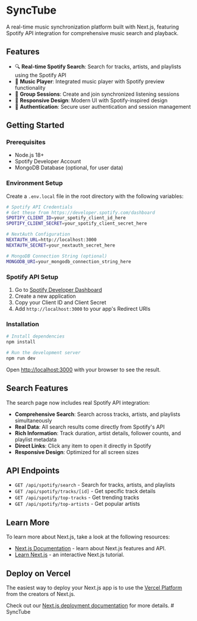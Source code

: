 # SyncTube

A real-time music synchronization platform built with Next.js, featuring Spotify API integration for comprehensive music search and playback.

## Features

- 🔍 **Real-time Spotify Search**: Search for tracks, artists, and playlists using the Spotify API
- 🎵 **Music Player**: Integrated music player with Spotify preview functionality
- 👥 **Group Sessions**: Create and join synchronized listening sessions
- 📱 **Responsive Design**: Modern UI with Spotify-inspired design
- 🔐 **Authentication**: Secure user authentication and session management

## Getting Started

### Prerequisites

- Node.js 18+ 
- Spotify Developer Account
- MongoDB Database (optional, for user data)

### Environment Setup

Create a `.env.local` file in the root directory with the following variables:

```bash
# Spotify API Credentials
# Get these from https://developer.spotify.com/dashboard
SPOTIFY_CLIENT_ID=your_spotify_client_id_here
SPOTIFY_CLIENT_SECRET=your_spotify_client_secret_here

# NextAuth Configuration
NEXTAUTH_URL=http://localhost:3000
NEXTAUTH_SECRET=your_nextauth_secret_here

# MongoDB Connection String (optional)
MONGODB_URI=your_mongodb_connection_string_here
```

### Spotify API Setup

1. Go to [Spotify Developer Dashboard](https://developer.spotify.com/dashboard)
2. Create a new application
3. Copy your Client ID and Client Secret
4. Add `http://localhost:3000` to your app's Redirect URIs

### Installation

```bash
# Install dependencies
npm install

# Run the development server
npm run dev
```

Open [http://localhost:3000](http://localhost:3000) with your browser to see the result.

## Search Features

The search page now includes real Spotify API integration:

- **Comprehensive Search**: Search across tracks, artists, and playlists simultaneously
- **Real Data**: All search results come directly from Spotify's API
- **Rich Information**: Track duration, artist details, follower counts, and playlist metadata
- **Direct Links**: Click any item to open it directly in Spotify
- **Responsive Design**: Optimized for all screen sizes

## API Endpoints

- `GET /api/spotify/search` - Search for tracks, artists, and playlists
- `GET /api/spotify/tracks/[id]` - Get specific track details
- `GET /api/spotify/top-tracks` - Get trending tracks
- `GET /api/spotify/top-artists` - Get popular artists

## Learn More

To learn more about Next.js, take a look at the following resources:

- [Next.js Documentation](https://nextjs.org/docs) - learn about Next.js features and API.
- [Learn Next.js](https://nextjs.org/learn) - an interactive Next.js tutorial.

## Deploy on Vercel

The easiest way to deploy your Next.js app is to use the [Vercel Platform](https://vercel.com/new?utm_medium=default-template&filter=next.js&utm_source=create-next-app&utm_campaign=create-next-app-readme) from the creators of Next.js.

Check out our [Next.js deployment documentation](https://nextjs.org/docs/app/building-your-application/deploying) for more details.
#   S y n c T u b e 
 
 